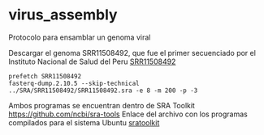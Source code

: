 # virus_assembly
Protocolo para ensamblar un genoma viral

Descargar el genoma SRR11508492, que fue el primer secuenciado por el Instituto Nacional de Salud del Peru
[SRR11508492](https://trace.ncbi.nlm.nih.gov/Traces/sra/?run=SRR11508492)

```
prefetch SRR11508492
fasterq-dump.2.10.5 --skip-technical ../SRA/SRR11508492/SRR11508492.sra -e 8 -m 200 -p -3
```
Ambos programas se encuentran dentro de SRA Toolkit
https://github.com/ncbi/sra-tools
Enlace del archivo con los programas compilados para el sistema Ubuntu
[sratoolkit](http://ftp-trace.ncbi.nlm.nih.gov/sra/sdk/2.10.5/sratoolkit.2.10.5-ubuntu64.tar.gz)


